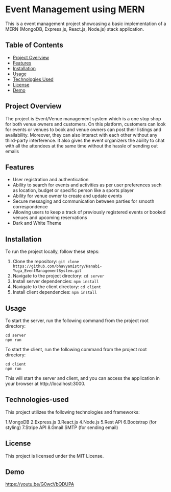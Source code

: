 # Event Management using MERN

This is a event management project showcasing a basic implementation of a MERN (MongoDB, Express.js, React.js, Node.js) stack application.

## Table of Contents

- [Project Overview](#project-overview)
- [Features](#features)
- [Installation](#installation)
- [Usage](#usage)
- [Technologies Used](#technologies-used)
- [License](#license)
- [Demo](#demo)

## Project Overview

The project is Event/Venue management system which is a one stop shop for both venue owners and customers. On this platform, customers can look for events or venues to book and venue owners can post their listings and availability. Moreover, they can also interact with each other without any third-party interference. It also gives the event organizers the ability to chat with all the attendees at the same time without the hassle of sending out emails

## Features

- User registration and authentication
- Ability to search for events and activities as per user preferences such as location, budget or specific person like a sports player 
- Ability for venue owner to create and update events 
- Secure messaging and communication between parties for smooth correspondence 
- Allowing users to keep a track of previously registered events or booked venues and upcoming reservations 
- Dark and White Theme

## Installation

To run the project locally, follow these steps:

1. Clone the repository: `git clone https://github.com/bhavyamistry/Hanabi-Yuga_EventManagementSystem.git`
2. Navigate to the project directory: `cd server`
3. Install server dependencies: `npm install`
4. Navigate to the client directory: `cd client`
5. Install client dependencies: `npm install`

## Usage

To start the server, run the following command from the project root directory:

```shell
cd server
npm run
```

To start the client, run the following command from the project root directory:

```shell
cd client
npm run
```

This will start the server and client, and you can access the application in your browser at http://localhost:3000.

## Technologies-used

This project utilizes the following technologies and frameworks:

1.MongoDB
2.Express.js
3.React.js
4.Node.js
5.Rest API
6.Bootstrap (for styling)
7.Stripe API
8.Gmail SMTP (for sending email)

## License
This project is licensed under the MIT License.

## Demo

https://youtu.be/G0wcVbQDUPA

